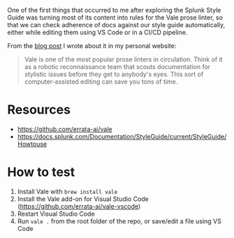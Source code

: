 One of the first things that occurred to me after exploring the Splunk Style Guide was turning most of its content into rules for the Vale prose linter, so that we can check adherence of docs against our style guide automatically, either while editing them using VS Code or in a CI/CD pipeline.

From the [blog post](https://passo.uno/posts/first-steps-with-the-vale-prose-linter/) I wrote about it in my personal website:

> Vale is one of the most popular prose linters in circulation. Think of it as a robotic reconnaissance team that scouts documentation for stylistic issues before they get to anybody's eyes. This sort of computer-assisted editing can save you tons of time.

# Resources

- https://github.com/errata-ai/vale
- https://docs.splunk.com/Documentation/StyleGuide/current/StyleGuide/Howtouse

# How to test

1. Install Vale with `brew install vale`
2. Install the Vale add-on for Visual Studio Code (https://github.com/errata-ai/vale-vscode)
3. Restart Visual Studio Code
4. Run `vale .` from the root folder of the repo, or save/edit a file using VS Code


